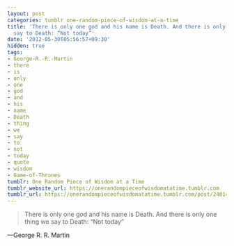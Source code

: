 ```yaml
---
layout: post
categories: tumblr one-random-piece-of-wisdom-at-a-time
title: 'There is only one god and his name is Death. And there is only one thing we
  say to Death: “Not today”'
date: '2012-05-30T05:56:57+09:30'
hidden: true
tags:
- George-R.-R.-Martin
- there
- is
- only
- one
- god
- and
- his
- name
- Death
- thing
- we
- say
- to
- not
- today
- quote
- wisdom
- Game-of-Thrones
tumblr: One Random Piece of Wisdom at a Time
tumblr_website_url: https://onerandompieceofwisdomatatime.tumblr.com
tumblr_url: https://onerandompieceofwisdomatatime.tumblr.com/post/24014061468/there-is-only-one-god-and-his-name-is-death-and
---
```

> There is only one god and his name is Death. And there is only one thing we say to Death: “Not today”

—George R. R. Martin
